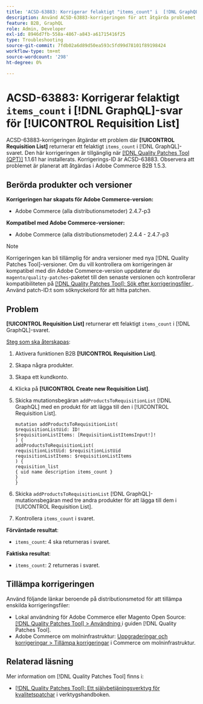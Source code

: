 ```yaml
---
title: 'ACSD-63883: Korrigerar felaktigt "items_count" i  [!DNL GraphQL] svar för [!UICONTROL Requisition List]'
description: Använd ACSD-63883-korrigeringen för att åtgärda problemet där [!UICONTROL Requisition List] returnerar ett felaktigt "items_count" i  [!DNL GraphQL] svaret.
feature: B2B, GraphQL
role: Admin, Developer
exl-id: 8946d7fb-558a-4867-a843-a61715416f25
type: Troubleshooting
source-git-commit: 7fdb02a6d89d50ea593c5fd99d78101f89198424
workflow-type: tm+mt
source-wordcount: '298'
ht-degree: 0%

---
```


# ACSD-63883: Korrigerar felaktigt `items_count` i [!DNL GraphQL]-svar för [!UICONTROL Requisition List]

ACSD-63883-korrigeringen åtgärdar ett problem där **[!UICONTROL Requisition List]** returnerar ett felaktigt `items_count` i [!DNL GraphQL]-svaret. Den här korrigeringen är tillgänglig när [[!DNL Quality Patches Tool (QPT)]](/help/tools/quality-patches-tool/quality-patches-tool-to-self-serve-quality-patches.md) 1.1.61 har installerats. Korrigerings-ID är ACSD-63883. Observera att problemet är planerat att åtgärdas i Adobe Commerce B2B 1.5.3.

## Berörda produkter och versioner

**Korrigeringen har skapats för Adobe Commerce-version:**

* Adobe Commerce (alla distributionsmetoder) 2.4.7-p3

**Kompatibel med Adobe Commerce-versioner:**

* Adobe Commerce (alla distributionsmetoder) 2.4.4 - 2.4.7-p3

>[!NOTE]
>
>Korrigeringen kan bli tillämplig för andra versioner med nya [!DNL Quality Patches Tool]-versioner. Om du vill kontrollera om korrigeringen är kompatibel med din Adobe Commerce-version uppdaterar du `magento/quality-patches`-paketet till den senaste versionen och kontrollerar kompatibiliteten på [[!DNL Quality Patches Tool]: Sök efter korrigeringsfiler ](https://experienceleague.adobe.com/tools/commerce-quality-patches/index.html?lang=sv-SE). Använd patch-ID:t som söknyckelord för att hitta patchen.

## Problem

**[!UICONTROL Requisition List]** returnerar ett felaktigt `items_count` i [!DNL GraphQL]-svaret.


<u>Steg som ska återskapas</u>:

1. Aktivera funktionen B2B **[!UICONTROL Requisition List]**.
1. Skapa några produkter.
1. Skapa ett kundkonto.
1. Klicka på **[!UICONTROL Create new Requisition List]**.
1. Skicka mutationsbegäran `addProductsToRequisitionList` [!DNL GraphQL] med en produkt för att lägga till den i [!UICONTROL Requisition List].

   ```
   mutation addProductsToRequisitionList(
   $requisitionListUid: ID!
   $requisitionListItems: [RequisitionListItemsInput!]!
   ) {
   addProductsToRequisitionList(
   requisitionListUid: $requisitionListUid
   requisitionListItems: $requisitionListItems
   ) {
   requisition_list
   { uid name description items_count }
   }
   }
   ```

1. Skicka `addProductsToRequisitionList` [!DNL GraphQL]-mutationsbegäran med tre andra produkter för att lägga till dem i [!UICONTROL Requisition List].
1. Kontrollera `items_count` i svaret.

**Förväntade resultat**:

* `items_count`: 4 ska returneras i svaret.

**Faktiska resultat**:

* `items_count`: 2 returneras i svaret.

## Tillämpa korrigeringen

Använd följande länkar beroende på distributionsmetod för att tillämpa enskilda korrigeringsfiler:

* Lokal användning för Adobe Commerce eller Magento Open Source: [[!DNL Quality Patches Tool] > Användning ](/help/tools/quality-patches-tool/usage.md) i guiden [!DNL Quality Patches Tool].
* Adobe Commerce om molninfrastruktur: [Uppgraderingar och korrigeringar > Tillämpa korrigeringar](https://experienceleague.adobe.com/docs/commerce-cloud-service/user-guide/develop/upgrade/apply-patches.html?lang=sv-SE) i Commerce om molninfrastruktur.


## Relaterad läsning

Mer information om [!DNL Quality Patches Tool] finns i:

* [[!DNL Quality Patches Tool]: Ett självbetjäningsverktyg för kvalitetspatchar](/help/tools/quality-patches-tool/quality-patches-tool-to-self-serve-quality-patches.md) i verktygshandboken.
